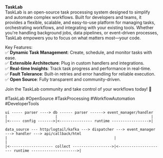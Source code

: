 **TaskLab**  
TaskLab is an open-source task processing system designed to simplify and automate complex workflows. Built for developers and teams, it provides a flexible, scalable, and easy-to-use platform for managing tasks, orchestrating workflows, and integrating with your existing tools. Whether you're handling background jobs, data pipelines, or event-driven processes, TaskLab empowers you to focus on what matters most—your code.  

Key Features:  
✅ **Dynamic Task Management**: Create, schedule, and monitor tasks with ease.  
✅ **Extensible Architecture**: Plug in custom handlers and integrations.  
✅ **Real-time Insights**: Track task progress and performance in real-time.  
✅ **Fault Tolerance**: Built-in retries and error handling for reliable execution.  
✅ **Open Source**: Fully transparent and community-driven.  

Join the TaskLab community and take control of your workflows today! 🚀  

#TaskLab #OpenSource #TaskProcessing #WorkflowAutomation #DeveloperTools


```
ui ----- parser ----> db ------ parser ------> event_manager/handler
|                      |                                           |
|<----- config ------->|<--------------- runtime ----------------->|
```

```
data_source --- http/logtail/kafka ---> dispatcher ---> event_manager ---> handler ---> api/callback/html
|                                                 |                                                     |
|<-------------------- collect ------------------>|<--------------------- runtime --------------------->|
```
